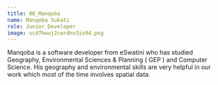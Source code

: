 ```yaml
---
title: 06_Manqoba
name: Manqoba Sukati
role: Junior Developer
image: ucd7bwuj2cwrdnv3io94.png
---
```


Manqoba is a software developer from eSwatini who has studied Geography, Environmental Sciences & Planning ( GEP ) and Computer Science. His geography and environmental skills are very helpful in our work which most of the time involves spatial data. 